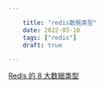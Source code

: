 ```yaml
---

    title: "redis数据类型"
    date: 2022-03-10
    tags: ["redis"]
    draft: true

---
```


[Redis 的 8 大数据类型](https://zhuanlan.zhihu.com/p/336561223)